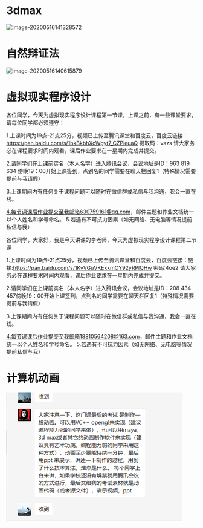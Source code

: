 # 3dmax

![image-20200516141328572](https://i.loli.net/2020/10/21/s738i6nUjvH1am4.png)



# 自然辩证法

![image-20200516140615879](C:\Users\jiayunfei\AppData\Roaming\Typora\typora-user-images\image-20200516140615879.png)



# 虚拟现实程序设计

各位同学，今天为虚拟现实程序设计课程第一节课，上课之前，有一些课堂要求，请每位同学都必须遵守：

1.上课时间为19点-21点25分，视频已上传至腾讯课堂和百度云，百度云链接：https://pan.baidu.com/s/1bkBkbhXoWpyt7_CZPjeuaQ 
提取码：vazs  请大家务必在课程要求时间内观看，课后作业要求在一星期内完成并提交。

2.请同学们在上课前实名（本人名字）进入腾讯会议，会议地址是ID：963 819 634  傍晚19：00开始上课签到，点到名的同学需要在聊天栏回复1（特殊情况需要提前与我请假）

3.上课期间内有任何关于课程问题可以随时在微信群或私信与我沟通，我会一直在线。

4.每节课课后作业提交至我邮箱630759161@qq.com，邮件主题和作业文档统一以个人姓名和学号命名。
5.若遇有不可抗力因素（如无网络、无电脑等情况提前私信与我）



各位同学，大家好，我是今天讲课的李老师，今天为虚拟现实程序设计课程第二节课

1.上课时间为19点-21点25分，视频已上传至腾讯课堂和百度云，百度云链接：链接:https://pan.baidu.com/s/1KvVGuVKExxmOY92yRPlQHw  密码:4oe2 请大家务必在课程要求时间内观看，课后作业要求在一星期内完成并提交。

2.请同学们在上课前实名（本人名字）进入腾讯会议，会议地址是ID：208 434 457傍晚19：00开始上课签到，点到名的同学需要在聊天栏回复1（特殊情况需要提前与我请假）

3.上课期间内有任何关于课程问题可以随时在微信群或私信与我沟通，我会一直在线。

4.每节课课后作业提交至我邮箱18810564208@163.com，邮件主题和作业文档统一以个人姓名和学号命名。
5.若遇有不可抗力因素（如无网络、无电脑等情况提前私信与我）









# 计算机动画

![image-20200310190415943](images/image-20200310190415943.png)